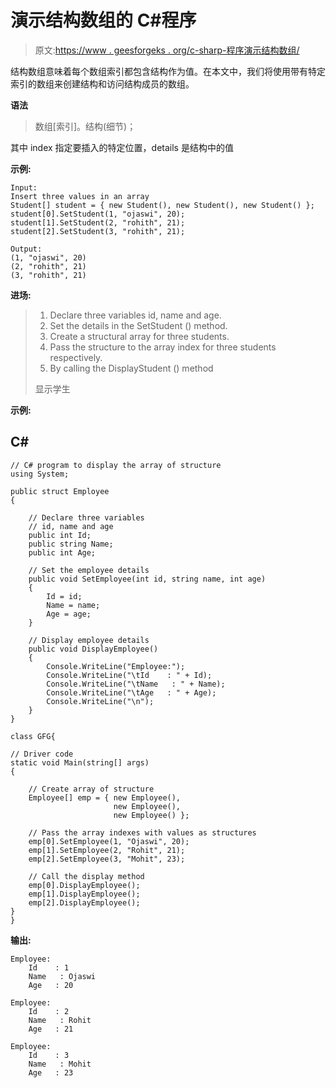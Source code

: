 # 演示结构数组的 C#程序

> 原文:[https://www . geesforgeks . org/c-sharp-程序演示结构数组/](https://www.geeksforgeeks.org/c-sharp-program-to-demonstrate-the-array-of-structures/)

结构数组意味着每个数组索引都包含结构作为值。在本文中，我们将使用带有特定索引的数组来创建结构和访问结构成员的数组。

**语法**

> 数组[索引]。结构(细节)；

其中 index 指定要插入的特定位置，details 是结构中的值

**示例:**

```
Input:
Insert three values in an array
Student[] student = { new Student(), new Student(), new Student() };
student[0].SetStudent(1, "ojaswi", 20);
student[1].SetStudent(2, "rohith", 21);
student[2].SetStudent(3, "rohith", 21);

Output:
(1, "ojaswi", 20)
(2, "rohith", 21)
(3, "rohith", 21)
```

**进场:**

> 1.  Declare three variables id, name and age.
> 2.  Set the details in the SetStudent () method.
> 3.  Create a structural array for three students.
> 4.  Pass the structure to the array index for three students respectively.
> 5.  By calling the DisplayStudent () method
> 
> 显示学生

**示例:**

## C#

```
// C# program to display the array of structure
using System;

public struct Employee
{

    // Declare three variables
    // id, name and age
    public int Id;
    public string Name;
    public int Age;

    // Set the employee details
    public void SetEmployee(int id, string name, int age)
    {
        Id = id;
        Name = name;
        Age = age;
    }

    // Display employee details
    public void DisplayEmployee()
    {
        Console.WriteLine("Employee:");
        Console.WriteLine("\tId    : " + Id);
        Console.WriteLine("\tName   : " + Name);
        Console.WriteLine("\tAge   : " + Age);
        Console.WriteLine("\n");
    }
}

class GFG{

// Driver code
static void Main(string[] args)
{

    // Create array of structure
    Employee[] emp = { new Employee(),
                       new Employee(),
                       new Employee() };

    // Pass the array indexes with values as structures
    emp[0].SetEmployee(1, "Ojaswi", 20);
    emp[1].SetEmployee(2, "Rohit", 21);
    emp[2].SetEmployee(3, "Mohit", 23);

    // Call the display method
    emp[0].DisplayEmployee();
    emp[1].DisplayEmployee();
    emp[2].DisplayEmployee();
}
}
```

**输出:**

```
Employee:
    Id    : 1
    Name   : Ojaswi
    Age   : 20

Employee:
    Id    : 2
    Name   : Rohit
    Age   : 21

Employee:
    Id    : 3
    Name   : Mohit
    Age   : 23
```
